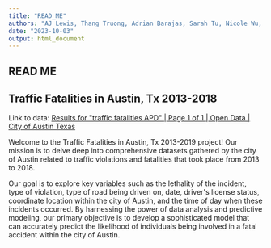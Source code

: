 ```yaml
---
title: "READ_ME"
authors: "AJ Lewis, Thang Truong, Adrian Barajas, Sarah Tu, Nicole Wu, Annmarie Change"
date: "2023-10-03"
output: html_document
---
```



## READ ME
## Traffic Fatalities in Austin, Tx 2013-2018
Link to data: [Results for "traffic fatalities APD" | Page 1 of 1 | Open Data | City of Austin Texas](https://data.austintexas.gov/browse?q=traffic%20fatalities%20APD&sortBy=relevance)

Welcome to the Traffic Fatalities in Austin, Tx 2013-2019 project! Our mission is to delve deep into comprehensive datasets gathered by the city of Austin related to traffic violations and fatalities that took place from 2013 to 2018. 

Our goal is to explore key variables such as the lethality of the incident, type of violation, type of road being driven on, date, driver's license status, coordinate location within the city of Austin, and the time of day when these incidents occurred. By harnessing the power of data analysis and predictive modeling, our primary objective is to develop a sophisticated model that can accurately predict the likelihood of individuals being involved in a fatal accident within the city of Austin.

